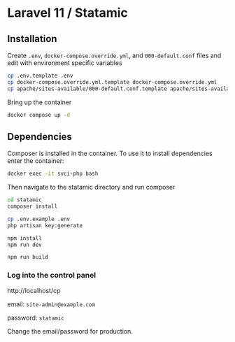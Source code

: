 # Laravel 11 / Statamic

## Installation

Create `.env`, `docker-compose.override.yml`, and `000-default.conf` files and edit with environment specific variables

```bash
cp .env.template .env
cp docker-compose.override.yml.template docker-compose.override.yml
cp apache/sites-available/000-default.conf.template apache/sites-available/000-default.conf
```

Bring up the container

```bash
docker compose up -d
```

## Dependencies

Composer is installed in the container.  To use it to install dependencies enter the container:

```bash
docker exec -it svci-php bash
```

Then navigate to the statamic directory and run composer

```bash
cd statamic
composer install

cp .env.example .env
php artisan key:generate

npm install
npm run dev
```

```bash
npm run build
```

### Log into the control panel

http://localhost/cp

email: `site-admin@example.com`

password: `statamic`


Change the email/password for production.
